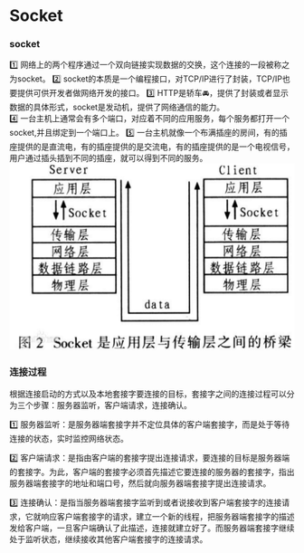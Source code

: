 # Socket

### socket
1️⃣ 网络上的两个程序通过一个双向链接实现数据的交换，这个连接的一段被称之为socket。
2️⃣ socket的本质是一个编程接口，对TCP/IP进行了封装，TCP/IP也要提供可供开发者做网络开发的接口。
3️⃣ HTTP是轿车🚘，提供了封装或者显示数据的具体形式，socket是发动机，提供了网络通信的能力。  
4️⃣ 一台主机上通常会有多个端口，对应着不同的应用服务，每个服务都打开一个socket,并且绑定到一个端口上。
5️⃣ 一台主机就像一个布满插座的房间，有的插座提供的是直流电，有的插座提供的是交流电，有的插座提供的是一个电视信号，用户通过插头插到不同的插座，就可以得到不同的服务。
![](/blog_assets/socket.png)


### 连接过程
根据连接启动的方式以及本地套接字要连接的目标，套接字之间的连接过程可以分为三个步骤：服务器监听，客户端请求，连接确认。

1️⃣ 服务器监听：是服务器端套接字并不定位具体的客户端套接字，而是处于等待连接的状态，实时监控网络状态。

2️⃣ 客户端请求：是指由客户端的套接字提出连接请求，要连接的目标是服务器端的套接字。为此，客户端的套接字必须首先描述它要连接的服务器的套接字，指出服务器端套接字的地址和端口号，然后就向服务器端套接字提出连接请求。

3️⃣ 连接确认：是指当服务器端套接字监听到或者说接收到客户端套接字的连接请求，它就响应客户端套接字的请求，建立一个新的线程，把服务器端套接字的描述发给客户端，一旦客户端确认了此描述，连接就建立好了。而服务器端套接字继续处于监听状态，继续接收其他客户端套接字的连接请求。
